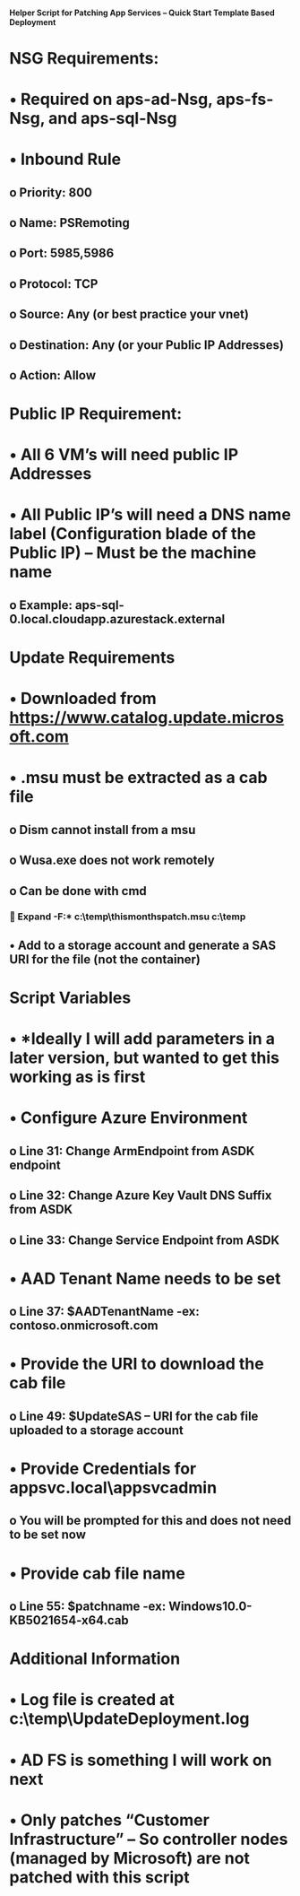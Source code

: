 #### Helper Script for Patching App Services – Quick Start Template Based Deployment

# NSG Requirements:
# •	Required on aps-ad-Nsg, aps-fs-Nsg, and aps-sql-Nsg
# •	Inbound Rule
## o	Priority: 800
## o	Name: PSRemoting
## o	Port: 5985,5986
## o	Protocol: TCP
## o	Source: Any (or best practice your vnet)
## o	Destination: Any (or your Public IP Addresses)
## o	Action: Allow
# Public IP Requirement:
# •	All 6 VM’s will need public IP Addresses
# •	All Public IP’s will need a DNS name label (Configuration blade of the Public IP) – Must be the machine name
## o	Example: aps-sql-0.local.cloudapp.azurestack.external
# Update Requirements
# •	Downloaded from https://www.catalog.update.microsoft.com 
# •	.msu must be extracted as a cab file
## o	Dism cannot install from a msu
## o	Wusa.exe does not work remotely
## o	Can be done with cmd
### 	Expand -F:* c:\temp\thismonthspatch.msu c:\temp
## •	Add to a storage account and generate a SAS URI for the file (not the container)
# Script Variables
# •	*Ideally I will add parameters in a later version, but wanted to get this working as is first
# •	Configure Azure Environment
## o	Line 31: Change ArmEndpoint from ASDK endpoint
## o	Line 32: Change Azure Key Vault DNS Suffix from ASDK 
## o	Line 33: Change Service Endpoint from ASDK
# •	AAD Tenant Name needs to be set
## o	Line 37: $AADTenantName -ex: contoso.onmicrosoft.com
# •	Provide the URI to download the cab file
## o	Line 49: $UpdateSAS – URI for the cab file uploaded to a storage account
# •	Provide Credentials for appsvc.local\appsvcadmin
## o	You will be prompted for this and does not need to be set now
# •	Provide cab file name
## o	Line 55: $patchname -ex: Windows10.0-KB5021654-x64.cab
# Additional Information
# •	Log file is created at c:\temp\UpdateDeployment.log
# •	AD FS is something I will work on next
# •	Only patches “Customer Infrastructure” – So controller nodes (managed by Microsoft) are not patched with this script

